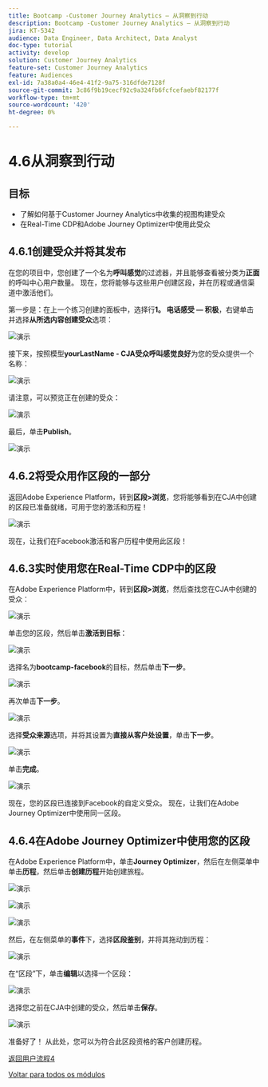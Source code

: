 ```yaml
---
title: Bootcamp -Customer Journey Analytics — 从洞察到行动
description: Bootcamp -Customer Journey Analytics — 从洞察到行动
jira: KT-5342
audience: Data Engineer, Data Architect, Data Analyst
doc-type: tutorial
activity: develop
solution: Customer Journey Analytics
feature-set: Customer Journey Analytics
feature: Audiences
exl-id: 7a38a0a4-46e4-41f2-9a75-316dfde7128f
source-git-commit: 3c86f9b19cecf92c9a324fb6fcfcefaebf82177f
workflow-type: tm+mt
source-wordcount: '420'
ht-degree: 0%

---
```


# 4.6从洞察到行动

## 目标

- 了解如何基于Customer Journey Analytics中收集的视图构建受众
- 在Real-Time CDP和Adobe Journey Optimizer中使用此受众

## 4.6.1创建受众并将其发布

在您的项目中，您创建了一个名为&#x200B;**呼叫感觉**&#x200B;的过滤器，并且能够查看被分类为&#x200B;**正面**&#x200B;的呼叫中心用户数量。 现在，您将能够与这些用户创建区段，并在历程或通信渠道中激活他们。

第一步是：在上一个练习创建的面板中，选择行&#x200B;**1。 电话感受 — 积极**，右键单击并选择&#x200B;**从所选内容创建受众**&#x200B;选项：

![演示](./images/aud1.png)

接下来，按照模型&#x200B;**yourLastName - CJA受众呼叫感觉良好**&#x200B;为您的受众提供一个名称：

![演示](./images/aud2.png)

请注意，可以预览正在创建的受众：

![演示](./images/aud3.png)

最后，单击&#x200B;**Publish**。

![演示](./images/aud4.png)

## 4.6.2将受众用作区段的一部分

返回Adobe Experience Platform，转到&#x200B;**区段>浏览**，您将能够看到在CJA中创建的区段已准备就绪，可用于您的激活和历程！

![演示](./images/aud5.png)

现在，让我们在Facebook激活和客户历程中使用此区段！

## 4.6.3实时使用您在Real-Time CDP中的区段

在Adobe Experience Platform中，转到&#x200B;**区段>浏览**，然后查找您在CJA中创建的受众：

![演示](./images/aud6.png)

单击您的区段，然后单击&#x200B;**激活到目标**：

![演示](./images/aud7.png)

选择名为&#x200B;**bootcamp-facebook**&#x200B;的目标，然后单击&#x200B;**下一步**。

![演示](./images/aud8.png)

再次单击&#x200B;**下一步**。

![演示](./images/aud9.png)

选择&#x200B;**受众来源**&#x200B;选项，并将其设置为&#x200B;**直接从客户处设置**，单击&#x200B;**下一步**。

![演示](./images/aud10.png)

单击&#x200B;**完成**。

![演示](./images/aud11.png)

现在，您的区段已连接到Facebook的自定义受众。 现在，让我们在Adobe Journey Optimizer中使用同一区段。

## 4.6.4在Adobe Journey Optimizer中使用您的区段

在Adobe Experience Platform中，单击&#x200B;**Journey Optimizer**，然后在左侧菜单中单击&#x200B;**历程**，然后单击&#x200B;**创建历程**&#x200B;开始创建旅程。

![演示](./images/aud20.png)

![演示](./images/aud21.png)

![演示](./images/aud22.png)

然后，在左侧菜单的&#x200B;**事件**&#x200B;下，选择&#x200B;**区段鉴别**，并将其拖动到历程：

![演示](./images/aud23.png)

在“区段”下，单击&#x200B;**编辑**&#x200B;以选择一个区段：

![演示](./images/aud24.png)

选择您之前在CJA中创建的受众，然后单击&#x200B;**保存**。

![演示](./images/aud25.png)

准备好了！ 从此处，您可以为符合此区段资格的客户创建历程。

[返回用户流程4](./uc4.md)

[Voltar para todos os módulos](./../../overview.md)
